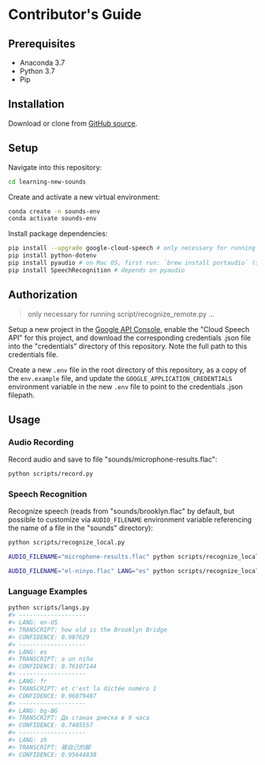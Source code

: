 # Contributor's Guide

## Prerequisites

  + Anaconda 3.7
  + Python 3.7
  + Pip

## Installation

Download or clone from [GitHub source](https://github.com/s2t2/learning-new-sounds).

## Setup

Navigate into this repository:

```sh
cd learning-new-sounds
```

Create and activate a new virtual environment:

```sh
conda create -n sounds-env
conda activate sounds-env
```

Install package dependencies:

```sh
pip install --upgrade google-cloud-speech # only necessary for running script/recognize_remote.py
pip install python-dotenv
pip install pyaudio # on Mac OS, first run: `brew install portaudio` (see http://people.csail.mit.edu/hubert/pyaudio/#downloads)
pip install SpeechRecognition # depends on pyaudio
```

## Authorization

> only necessary for running script/recognize_remote.py ...

Setup a new project in the [Google API Console](https://console.cloud.google.com/cloud-resource-manager), enable the "Cloud Speech API" for this project, and download the corresponding credentials .json file into the "credentials" directory of this repository. Note the full path to this credentials file.

Create a new `.env` file in the root directory of this repository, as a copy of the `env.example` file, and update the `GOOGLE_APPLICATION_CREDENTIALS` environment variable in the new `.env` file to point to the credentials .json filepath.

## Usage

### Audio Recording

Record audio and save to file "sounds/microphone-results.flac":

```sh
python scripts/record.py
```

### Speech Recognition

Recognize speech (reads from "sounds/brooklyn.flac" by default, but possible to customize via `AUDIO_FILENAME` environment variable referencing the name of a file in the "sounds" directory):

```sh
python scripts/recognize_local.py

AUDIO_FILENAME="microphone-results.flac" python scripts/recognize_local.py

AUDIO_FILENAME="el-ninyo.flac" LANG="es" python scripts/recognize_local.py
```

### Language Examples

```sh
python scripts/langs.py
#> -------------------
#> LANG: en-US
#> TRANSCRIPT: how old is the Brooklyn Bridge
#> CONFIDENCE: 0.987629
#> -------------------
#> LANG: es
#> TRANSCRIPT: a un niño
#> CONFIDENCE: 0.76107144
#> -------------------
#> LANG: fr
#> TRANSCRIPT: et c'est la dictée numéro 1
#> CONFIDENCE: 0.96079487
#> -------------------
#> LANG: bg-BG
#> TRANSCRIPT: Да станах днеска в 9 часа
#> CONFIDENCE: 0.7405557
#> -------------------
#> LANG: zh
#> TRANSCRIPT: 砸自己的脚
#> CONFIDENCE: 0.95644838
```
